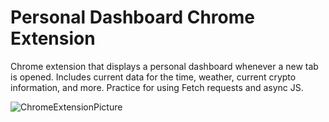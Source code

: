 # Personal Dashboard Chrome Extension
 Chrome extension that displays a personal dashboard whenever a new tab is opened. Includes current data for the time, weather, current crypto information, and more. 
 Practice for using Fetch requests and async JS.

![ChromeExtensionPicture](https://user-images.githubusercontent.com/99769547/168345654-3eeb292b-6f73-4690-bcc7-5a0d3bdb4e52.jpg)

